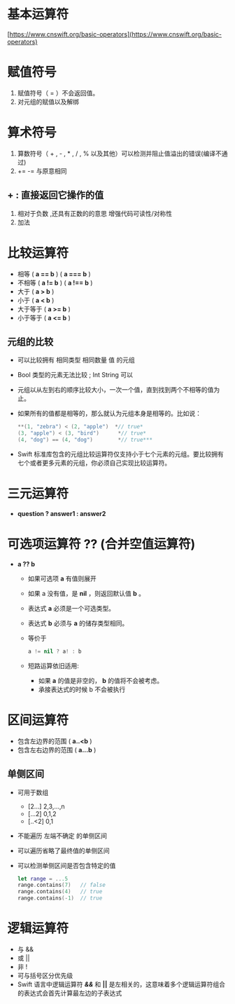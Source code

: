 # 基本运算符

[https://www.cnswift.org/basic-operators](https://www.cnswift.org/basic-operators)

# 赋值符号

1. 赋值符号（ = ）不会返回值。
2. 对元组的赋值以及解绑

# 算术符号

1. 算数符号（ + , - , * , / , % 以及其他）可以检测并阻止值溢出的错误(编译不通过)
2. += -= 与原意相同

## + : 直接返回它操作的值

1. 相对于负数 ,还具有正数的的意思 增强代码可读性/对称性
2. 加法

# 比较运算符

- 相等  ( **a == b** ) ( **a === b** )
- 不相等 ( **a != b** ) ( **a !== b** )
- 大于 ( **a > b** )
- 小于 ( **a < b** )
- 大于等于 ( **a >= b** )
- 小于等于 ( **a <= b** )

## 元组的比较

- 可以比较拥有 相同类型 相同数量 值 的元组
- Bool 类型的元素无法比较 ; Int String 可以
- 元组以从左到右的顺序比较大小，一次一个值，直到找到两个不相等的值为止。
- 如果所有的值都是相等的，那么就认为元组本身是相等的。比如说：
    
    ```swift
    **(1, "zebra") < (2, "apple")  *// true* 
    (3, "apple") < (3, "bird")      *// true* 
    (4, "dog") == (4, "dog")        *// true*** 
    ```
    
- Swift 标准库包含的元组比较运算符仅支持小于七个元素的元组。要比较拥有七个或者更多元素的元组，你必须自己实现比较运算符。

# 三元运算符

- **question ? answer1 : answer2**

# 可选项运算符 ?? (合并空值运算符)

- **a ?? b**
    - 如果可选项 **a** 有值则展开
    - 如果 a 没有值，是 **nil** ，则返回默认值 **b** 。
    - 表达式 **a** 必须是一个可选类型。
    - 表达式 **b** 必须与 **a** 的储存类型相同。
    - 等价于
        
        ```swift
        a != nil ? a! : b
        ```
        
    - 短路运算依旧适用:
        - 如果 **a** 的值是非空的， **b** 的值将不会被考虑。
        - 承接表达式的时候 b 不会被执行

# 区间运算符

- 包含左边界的范围 ( **a..<b** )
- 包含左右边界的范围 ( **a...b** )

## 单侧区间

- 可用于数组
    - [2...]  2,3,...,n
    - [...2] 0,1,2
    - [..<2] 0,1
- 不能遍历 左端不确定 的单侧区间
- 可以遍历省略了最终值的单侧区间
- 可以检测单侧区间是否包含特定的值
    
    ```swift
    let range = ...5
    range.contains(7)   // false
    range.contains(4)   // true
    range.contains(-1)  // true
    ```
    

# 逻辑运算符

- 与 &&
- 或 ||
- 非 !
- 可与括号区分优先级
- Swift 语言中逻辑运算符 ***&&*** 和 **||** 是左相关的，这意味着多个逻辑运算符组合的表达式会首先计算最左边的子表达式